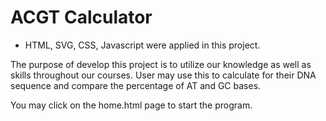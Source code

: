 # ACGT Calculator
- HTML, SVG, CSS, Javascript were applied in this project.

The purpose of develop this project is to utilize our knowledge as well as skills throughout our courses. User may use this to calculate for their DNA sequence and compare the percentage of AT and GC bases. 

You may click on the home.html page to start the program.
